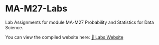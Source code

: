# MA-M27-Labs
Lab Assignments for module MA-M27 Probability and Statistics for Data Science.

You can view the compiled website here: <a href="https://finkelshtein.github.io/MA-M27-Labs/">📘 Labs Website</a>